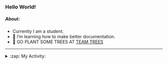 ### Hello World!

##### About:
- Currently I am a student.
- 🌱 I’m learning how to make better documentation.
- 🌱 GO PLANT SOME TREES AT [TEAM TREES](https://teamtrees.org/)

---
<details>
  <summary>:zap: My Activity:</summary>
  
<!--START_SECTION:waka-->
![Code Time](http://img.shields.io/badge/Code%20Time-1%2C053%20hrs%2013%20mins-blue)

**I'm a Night 🦉** 

```text
🌞 Morning                124 commits         ██░░░░░░░░░░░░░░░░░░░░░░░   08.46 % 
🌆 Daytime                519 commits         █████████░░░░░░░░░░░░░░░░   35.40 % 
🌃 Evening                391 commits         ███████░░░░░░░░░░░░░░░░░░   26.67 % 
🌙 Night                  432 commits         ███████░░░░░░░░░░░░░░░░░░   29.47 % 
```
📅 **I'm Most Productive on Wednesday** 

```text
Monday                   227 commits         ████░░░░░░░░░░░░░░░░░░░░░   15.48 % 
Tuesday                  210 commits         ████░░░░░░░░░░░░░░░░░░░░░   14.32 % 
Wednesday                342 commits         ██████░░░░░░░░░░░░░░░░░░░   23.33 % 
Thursday                 155 commits         ███░░░░░░░░░░░░░░░░░░░░░░   10.57 % 
Friday                   170 commits         ███░░░░░░░░░░░░░░░░░░░░░░   11.60 % 
Saturday                 120 commits         ██░░░░░░░░░░░░░░░░░░░░░░░   08.19 % 
Sunday                   242 commits         ████░░░░░░░░░░░░░░░░░░░░░   16.51 % 
```


📊 **This Week I Spent My Time On** 

```text
🔥 Editors: 
VS Code                  7 hrs 20 mins       █████████████████████████   100.00 % 

🐱‍💻 Projects: 
praise                   3 hrs 1 min         ██████████░░░░░░░░░░░░░░░   41.19 % 
CSF22                    1 hr 54 mins        ███████░░░░░░░░░░░░░░░░░░   26.03 % 
os-lab                   1 hr 51 mins        ██████░░░░░░░░░░░░░░░░░░░   25.40 % 
praise-demo              32 mins             ██░░░░░░░░░░░░░░░░░░░░░░░   07.38 % 
```


 Last Updated on 08/03/2023 02:29:25 UTC
<!--END_SECTION:waka-->
</details>

